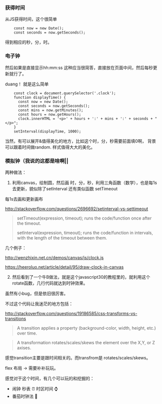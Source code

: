 ### 获得时间

从JS获得时间，这个很简单

```
    const now = new Date();
    const seconds = now.getSeconds();
```

得到相应的秒，分，时。

### 电子钟

然后如果是直接显示hh:mm:ss 这种应当很简答，直接放在页面中间，然后每秒更新就行了。

duang！ 就是这么简单

```
    const clock = document.querySelector('.clock');
    function displayTime() {
      const now = new Date();
      const seconds = now.getSeconds();
      const mins = now.getMinutes();
      const hours = now.getHours();
      clock.innerHTML = '<p>' + hours + ':' + mins + ':' + seconds + "</p>";
    }
    setInterval(displayTime, 1000);
```

当然，有可以展开&值得美化的地方，比如这个时，分，秒需要前面填0啊， 背景可以跟着时间做random. 样式值得大大的美化。

### 模拟钟（我说的这都是啥啊||

两种做法：

1. 利用canvas，绘制圆，然后画 时，分，秒，利用三角函数（数学），也是每1s去更新，貌似除了setInterval 还有类似函数 setTimeout

每1s去画和更新画布

<http://stackoverflow.com/questions/2696692/setinterval-vs-settimeout>

> setTimeout(expression, timeout); runs the code/function once after the timeout.
> 
> setInterval(expression, timeout); runs the code/function in intervals, with the length of the timeout between them.


几个例子：

<http://wenzhixin.net.cn/demos/canvas/js/clock.js>

<https://heeroluo.net/article/detail/95/draw-clock-in-canvas>


2. 然后看到了一个牛B做法，就是这个javascript30的教程里的，就利用这个rotate函数，几行代码就达到时钟效果。

虽然有小bug，但是依旧很厉害。

不过这个代码让我迷茫的地方包括：

<http://stackoverflow.com/questions/19186585/css-transforms-vs-transitions>


>A transition applies a property (background-color, width, height, etc.) over time.

> A transformation rotates/scales/skews the element over the X,Y, or Z axises.


感觉transition主要是跟时间相关的。而transfrom是 rotates/scales/skews。

flex 布局 → 需要补补玩玩。


感觉对于这个时间，有几个可以玩的和挖掘的：

- 闹钟 秒表 ⏰ 时区时间 ⌚️
- 番茄时钟法  🍅